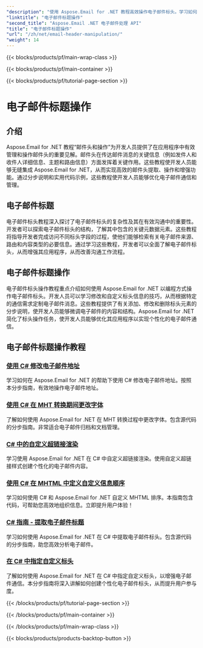 ```yaml
---
"description": "使用 Aspose.Email for .NET 教程高效操作电子邮件标头。学习如何提取、修改和个性化标头，以增强沟通体验。"
"linktitle": "电子邮件标题操作"
"second_title": "Aspose.Email .NET 电子邮件处理 API"
"title": "电子邮件标题操作"
"url": "/zh/net/email-header-manipulation/"
"weight": 14
---
```


{{< blocks/products/pf/main-wrap-class >}}

{{< blocks/products/pf/main-container >}}

{{< blocks/products/pf/tutorial-page-section >}}

# 电子邮件标题操作


## 介绍

Aspose.Email for .NET 教程“邮件头和操作”为开发人员提供了在应用程序中有效管理和操作邮件头的重要见解。邮件头在传达邮件消息的关键信息（例如发件人和收件人详细信息、主题和路由信息）方面发挥着关键作用。这些教程使开发人员能够无缝集成 Aspose.Email for .NET，从而实现高效的邮件头提取、操作和增强功能。通过分步说明和实用代码示例，这些教程使开发人员能够优化电子邮件通信和管理。

## 电子邮件标题

电子邮件标头教程深入探讨了电子邮件标头的复杂性及其在有效沟通中的重要性。开发者可以探索电子邮件标头的结构，了解其中包含的关键元数据元素。这些教程将指导开发者完成访问不同标头字段的过程，使他们能够检索有关电子邮件来源、路由和内容类型的必要信息。通过学习这些教程，开发者可以全面了解电子邮件标头，从而增强其应用程序，从而改善沟通工作流程。

## 电子邮件标题操作

电子邮件标头操作教程重点介绍如何使用 Aspose.Email for .NET 以编程方式操作电子邮件标头。开发人员可以学习修改和自定义标头信息的技巧，从而根据特定的通信需求定制电子邮件消息。这些教程提供了有关添加、修改和删除标头元素的分步说明，使开发人员能够微调电子邮件的内容和结构。Aspose.Email for .NET 简化了标头操作任务，使开发人员能够优化其应用程序以实现个性化的电子邮件通信。

## 电子邮件标题操作教程
### [使用 C# 修改电子邮件地址](./modifying-email-addresses-with-csharp/)
学习如何在 Aspose.Email for .NET 的帮助下使用 C# 修改电子邮件地址。按照本分步指南，有效地操作电子邮件地址。
### [使用 C# 在 MHT 转换期间更改字体](./changing-fonts-during-mht-conversion-using-csharp/)
了解如何使用 Aspose.Email for .NET 在 MHT 转换过程中更改字体。包含源代码的分步指南。非常适合电子邮件归档和文档管理。
### [C# 中的自定义超链接渲染 ](./custom-hyperlink-rendering-in-csharp/)
学习使用 Aspose.Email for .NET 在 C# 中自定义超链接渲染。使用自定义超链接样式创建个性化的电子邮件内容。
### [使用 C# 在 MHTML 中定义自定义信息顺序](./defining-custom-order-of-information-in-mhtml-with-csharp/)
学习如何使用 C# 和 Aspose.Email for .NET 自定义 MHTML 排序。本指南包含代码，可帮助您高效地组织信息。立即提升用户体验！
### [C# 指南 - 提取电子邮件标题](./csharp-guide-extracting-email-headers/)
学习如何使用 Aspose.Email for .NET 在 C# 中提取电子邮件标头。包含源代码的分步指南，助您高效分析电子邮件。 
### [在 C# 中指定自定义标头](./specifying-custom-headers-in-csharp/)
了解如何使用 Aspose.Email for .NET 在 C# 中指定自定义标头，以增强电子邮件通信。本分步指南将深入讲解如何创建个性化电子邮件标头，从而提升用户参与度。

{{< /blocks/products/pf/tutorial-page-section >}}

{{< /blocks/products/pf/main-container >}}

{{< /blocks/products/pf/main-wrap-class >}}

{{< blocks/products/products-backtop-button >}}